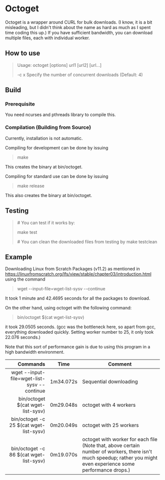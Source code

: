 # Octoget

Octoget is a wrapper around CURL for bulk downloads. (I know, it is a bit misleading, but I didn't think about the name as hard as much as I spent time coding this up.)
If you have sufficient bandwidth, you can download multiple files, each with individual worker.

## How to use
> Usage: octoget [options] url1 [url2] [url...]
>
> -c x    Specify the number of concurrent downloads (Default: 4)

## Build
### Prerequisite
You need ncurses and pthreads library to compile this.

### Compilation (Building from Source)
Currently, installation is not automatic.

Compiling for development can be done by issuing
> make 

This creates the binary at bin/octoget.

Compiling for standard use can be done by issuing
> make release

This also creates the binary at bin/octoget.

## Testing
> \# You can test if it works by:
>
> make test
>
> \# You can clean the downloaded files from testing by
> make testclean

## Example
Downloading Linux from Scratch Packages (v11.2) as mentioned in https://linuxfromscratch.org/lfs/view/stable/chapter03/introduction.html using the command
> wget --input-file=wget-list-sysv --continue

It took 1 minute and 42.4695 seconds for all the packages to download.

On the other hand, using octoget with the following command:
> bin/octoget $(cat wget-list-sysv)

it took 29.0505 seconds. (gcc was the bottleneck here, so apart from gcc, everything downloaded quickly. Setting worker number to 25, it only took 22.076 seconds.)

Note that this sort of performance gain is due to using this program in a high bandwidth environment.

| Commands          | Time          | Comment |
|--------------------------------------------------------------------------:|:---------:| ----------------------------------------------------------------|
| wget --input-file=wget-list-sysv --continue                               | 1m34.072s | Sequential downloading
| bin/octoget $(cat wget-list-sysv)                                         | 0m29.048s | octoget with 4 workers
| bin/octoget -c 25 $(cat wget-list-sysv)                                   | 0m20.049s | octoget with 25 workers
| bin/octoget -c 86 \$(cat wget-list-sysv)                                  | 0m19.070s | octoget with worker for each file (Note that, above certain number of workers, there isn't much speedup; rather you might even experience some performance drops.)
